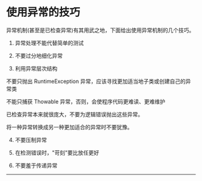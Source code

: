 #   使用异常的技巧

异常机制(甚至是已检查异常)有其用武之地，下面给出使用异常机制的几个技巧。

1.  异常处理不能代替简单的测试

2.  不要过分地细化异常

3.  利用异常层次结构

不要只抛出 RuntimeException 异常，应该寻找更加适当地子类或创建自己的异常类

不能只捕获 Thowable 异常，否则，会使程序代码更难读、更难维护

已检查异常本来就很庞大，不要为逻辑错误抛出这些异常。

将一种异常转换成另一种更加适合的异常时不要犹豫。

4.  不要压制异常

5.  在检测错误时，"苛刻"要比放任更好

6.  不要羞于传递异常

----
